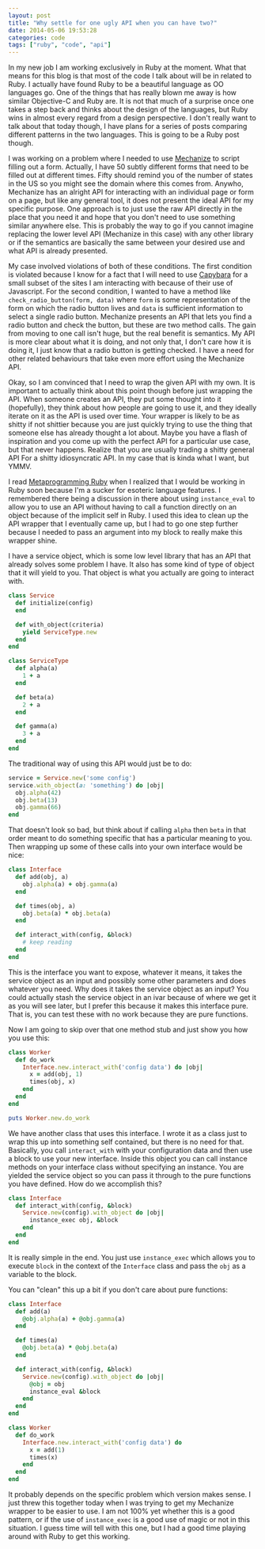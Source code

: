 ```yaml
---
layout: post
title: "Why settle for one ugly API when you can have two?"
date: 2014-05-06 19:53:28
categories: code
tags: ["ruby", "code", "api"]
---
```


In my new job I am working exclusively in Ruby at the moment. What that means for this blog is that most of
the code I talk about will be in related to Ruby. I actually have found Ruby to be a beautiful language
as OO languages go. One of the things that has really blown me away is how similar Objective-C and Ruby are.
It is not that much of a surprise once one takes a step back and thinks about the design of the languages,
but Ruby wins in almost every regard from a design perspective. I don't really want to talk about that today
though, I have plans for a series of posts comparing different patterns in the two languages. This is going
to be a Ruby post though.

I was working on a problem where I needed to use [Mechanize][mechanize] to script filling out a form. Actually,
I have 50 subtly different forms that need to be filled out at different times. Fifty should remind you of the
number of states in the US so you might see the domain where this comes from. Anywho, Mechanize has an alright
API for interacting with an individual page or form on a page, but like any general tool, it does not present
the ideal API for my specific purpose. One approach is to just use the raw API directly in the place that you
need it and hope that you don't need to use something similar anywhere else. This is probably the way to go
if you cannot imagine replacing the lower level API (Mechanize in this case) with any other library or if
the semantics are basically the same between your desired use and what API is already presented.

My case involved violations of both of these conditions. The first condition is violated because I know for
a fact that I will need to use [Capybara][capybara] for a small subset of the sites I am interacting with
because of their use of Javascript. For the second condition, I wanted to have a method like
`check_radio_button(form, data)` where `form` is some representation of the form on which the radio button
lives and `data` is sufficient information to select a single radio button. Mechanize presents an API that
lets you find a radio button and check the button, but these are two method calls. The gain from moving to
one call isn't huge, but the real benefit is semantics. My API is more clear about what it is doing, and not
only that, I don't care how it is doing it, I just know that a radio button is getting checked. I have a need
for other related behaviours that take even more effort using the Mechanize API.

Okay, so I am convinced that I need to wrap the given API with my own. It is important to actually think about
this point though before just wrapping the API. When someone creates an API, they put some thought into it
(hopefully), they think about how people are going to use it, and they ideally iterate on it as the API is
used over time. Your wrapper is likely to be as shitty if not shittier because you are just quickly trying to
use the thing that someone else has already thought a lot about. Maybe you have a flash of inspiration and you
come up with the perfect API for a particular use case, but that never happens. Realize that you are usually
trading a shitty general API For a shitty idiosyncratic API. In my case that is kinda what I want, but YMMV.

I read [Metaprogramming Ruby][meta-ruby] when I realized that I would be working in Ruby soon because I'm a
sucker for esoteric language features. I remembered there being a discussion in there about using `instance_eval`
to allow you to use an API without having to call a function directly on an object because of the implicit self
in Ruby. I used this idea to clean up the API wrapper that I eventually came up, but I had to go one step
further because I needed to pass an argument into my block to really make this wrapper shine.

I have a service object, which is some low level library that has an API that already solves some problem I have.
It also has some kind of type of object that it will yield to you. That object is what you actually are going
to interact with.

```ruby
class Service
  def initialize(config)
  end

  def with_object(criteria)
    yield ServiceType.new
  end
end

class ServiceType
  def alpha(a)
    1 + a
  end

  def beta(a)
    2 + a
  end

  def gamma(a)
    3 + a
  end
end
```

The traditional way of using this API would just be to do:

```ruby
service = Service.new('some config')
service.with_object(a: 'something') do |obj|
  obj.alpha(42)
  obj.beta(13)
  obj.gamma(66)
end
```

That doesn't look so bad, but think about if calling `alpha` then `beta` in that
order meant to do something specific that has a particular meaning to you. Then
wrapping up some of these calls into your own interface would be nice:

```ruby
class Interface
  def add(obj, a)
    obj.alpha(a) + obj.gamma(a)
  end

  def times(obj, a)
    obj.beta(a) * obj.beta(a)
  end

  def interact_with(config, &block)
    # keep reading
  end
end
```

This is the interface you want to expose, whatever it means, it takes the service
object as an input and possibly some other parameters and does whatever you need.
Why does it takes the service object as an input? You could actually stash the
service object in an ivar because of where we get it as you will see later, but
I prefer this because it makes this interface pure. That is, you can test these
with no work because they are pure functions.

Now I am going to skip over that one method stub and just show you how you use this:

```ruby
class Worker
  def do_work
    Interface.new.interact_with('config data') do |obj|
      x = add(obj, 1)
      times(obj, x)
    end
  end
end

puts Worker.new.do_work
```

We have another class that uses this interface. I wrote it as a class just to wrap
this up into something self contained, but there is no need for that. Basically,
you call `interact_with` with your configuration data and then use a block
to use your new interface. Inside this object you can call instance methods on
your interface class without specifying an instance. You are yielded the service
object so you can pass it through to the pure functions you have defined. How do
we accomplish this?

```ruby
class Interface
  def interact_with(config, &block)
    Service.new(config).with_object do |obj|
      instance_exec obj, &block
    end
  end
end
```

It is really simple in the end. You just use `instance_exec` which allows you to
execute `block` in the context of the `Interface` class and pass the `obj` as
a variable to the block.

You can "clean" this up a bit if you don't care about pure functions:

```ruby
class Interface
  def add(a)
    @obj.alpha(a) + @obj.gamma(a)
  end

  def times(a)
    @obj.beta(a) * @obj.beta(a)
  end

  def interact_with(config, &block)
    Service.new(config).with_object do |obj|
      @obj = obj
      instance_eval &block
    end
  end
end

class Worker
  def do_work
    Interface.new.interact_with('config data') do
      x = add(1)
      times(x)
    end
  end
end
```

It probably depends on the specific problem which version makes sense. I just threw
this together today when I was trying to get my Mechanize wrapper to be easier to
use. I am not 100% yet whether this is a good pattern, or if the use of `instance_exec`
is a good use of magic or not in this situation. I guess time will tell with this
one, but I had a good time playing around with Ruby to get this working.


[mechanize]:   https://github.com/sparklemotion/mechanize
[capybara]:    https://github.com/jnicklas/capybara
[meta-ruby]:   http://pragprog.com/book/ppmetr/metaprogramming-ruby

